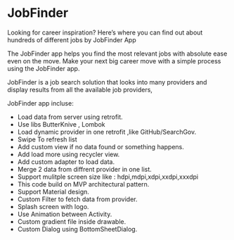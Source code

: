# JobFinder
Looking for career inspiration? Here’s where you can find out about hundreds of different jobs by JobFinder App

The JobFinder app helps you find the most relevant jobs with absolute ease even on the move. Make your next big career move with a simple process using the JobFinder app.

JobFinder is a job search solution that looks into many providers and display results from all the available job providers,

JobFinder app incluse:
- Load data from server using retrofit.
- Use libs ButterKnive , Lombok
- Load dynamic provider in one retrofit ,like GitHub/SearchGov.
- Swipe To refresh list
- Add custom view if no data found or something happens.
- Add load more using recycler view.
- Add custom adapter to load data.
- Merge 2 data from diffrent provider in one list.
- Support mulitple screen size like : hdpi,mdpi,xdpi,xxdpi,xxxdpi
- This code build on MVP architectural pattern.
- Support Material design.
- Custom Filter to fetch data from provider.
- Splash screen with logo.
- Use Animation between Activity.
- Custom gradient file inside drawable.
- Custom Dialog using BottomSheetDialog.

 
